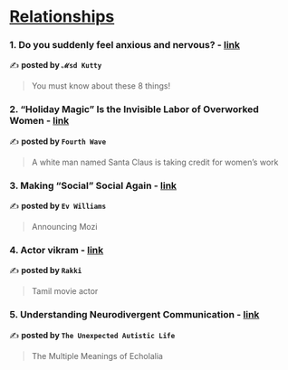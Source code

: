 
<h1><a href=https://medium.com/tag/relationships/recommended target="_blank" rel="noopener noreferrer">Relationships</a></h1>
<h3>1. Do you suddenly feel anxious and nervous? - <a href="https://medium.com/@its_msdkutty/do-you-suddenly-feel-anxious-and-nervous-384d448001a0" target="_blank" rel="noopener noreferrer">link</a></h3>

✍️ **posted by `ℳsd Kutty`**

<blockquote>You must know about these 8 things!</blockquote>

<h3>2. “Holiday Magic” Is the Invisible Labor of Overworked Women - <a href="https://medium.com/fourth-wave/what-we-call-holiday-magic-is-the-invisible-labor-of-overworked-women-c691fe182bc4" target="_blank" rel="noopener noreferrer">link</a></h3>

✍️ **posted by `Fourth Wave`**

<blockquote>A white man named Santa Claus is taking credit for women’s work</blockquote>

<h3>3. Making “Social” Social Again - <a href="https://medium.com/@ev/making-social-social-again-0126fa5c6ce8" target="_blank" rel="noopener noreferrer">link</a></h3>

✍️ **posted by `Ev Williams`**

<blockquote>Announcing Mozi</blockquote>

<h3>4. Actor vikram - <a href="https://medium.com/@Rakkisulthan/actor-vikram-d57a0420cbbe" target="_blank" rel="noopener noreferrer">link</a></h3>

✍️ **posted by `Rakki`**

<blockquote>Tamil movie actor</blockquote>

<h3>5. Understanding Neurodivergent Communication - <a href="https://medium.com/the-unexpected-autistic-life/understanding-neurodivergent-communication-daadbcb024f0" target="_blank" rel="noopener noreferrer">link</a></h3>

✍️ **posted by `The Unexpected Autistic Life`**

<blockquote>The Multiple Meanings of Echolalia</blockquote>

